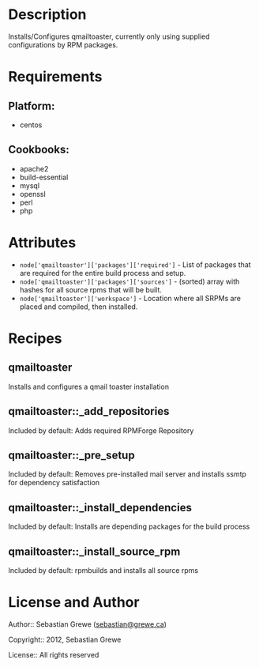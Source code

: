 Description
===========

Installs/Configures qmailtoaster, currently only using supplied configurations by RPM packages.

Requirements
============

## Platform:

* centos

## Cookbooks:

* apache2
* build-essential
* mysql
* openssl
* perl
* php

Attributes
==========

* `node['qmailtoaster']['packages']['required']` - List of packages that are required for the entire build process and setup.
* `node['qmailtoaster']['packages']['sources']` - (sorted) array with hashes for all source rpms that will be built.
* `node['qmailtoaster']['workspace']` - Location where all SRPMs are placed and compiled, then installed.

Recipes
=======

## qmailtoaster

Installs and configures a qmail toaster installation

## qmailtoaster::_add_repositories

Included by default: Adds required RPMForge Repository

## qmailtoaster::_pre_setup

Included by default: Removes pre-installed mail server and installs ssmtp for dependency satisfaction

## qmailtoaster::_install_dependencies

Included by default: Installs are depending packages for the build process

## qmailtoaster::_install_source_rpm

Included by default: rpmbuilds and installs all source rpms


License and Author
==================

Author:: Sebastian Grewe (<sebastian@grewe.ca>)

Copyright:: 2012, Sebastian Grewe

License:: All rights reserved
